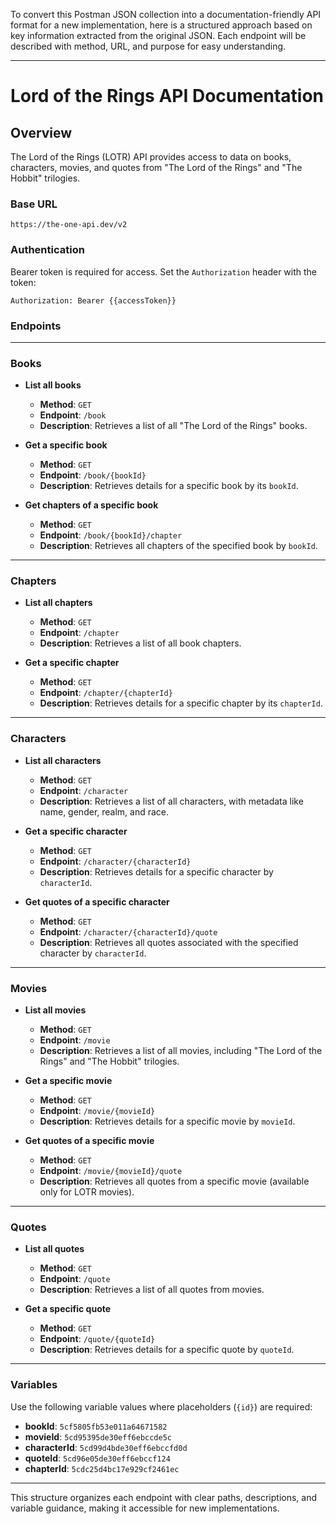 To convert this Postman JSON collection into a documentation-friendly API format for a new implementation, here is a structured approach based on key information extracted from the original JSON. Each endpoint will be described with method, URL, and purpose for easy understanding.

---

# **Lord of the Rings API Documentation**

## **Overview**
The Lord of the Rings (LOTR) API provides access to data on books, characters, movies, and quotes from "The Lord of the Rings" and "The Hobbit" trilogies.

### **Base URL**
```
https://the-one-api.dev/v2
```

### **Authentication**
Bearer token is required for access. Set the `Authorization` header with the token:
```
Authorization: Bearer {{accessToken}}
```

### **Endpoints**

---

### **Books**

- **List all books**
  - **Method**: `GET`
  - **Endpoint**: `/book`
  - **Description**: Retrieves a list of all "The Lord of the Rings" books.

- **Get a specific book**
  - **Method**: `GET`
  - **Endpoint**: `/book/{bookId}`
  - **Description**: Retrieves details for a specific book by its `bookId`.

- **Get chapters of a specific book**
  - **Method**: `GET`
  - **Endpoint**: `/book/{bookId}/chapter`
  - **Description**: Retrieves all chapters of the specified book by `bookId`.

---

### **Chapters**

- **List all chapters**
  - **Method**: `GET`
  - **Endpoint**: `/chapter`
  - **Description**: Retrieves a list of all book chapters.

- **Get a specific chapter**
  - **Method**: `GET`
  - **Endpoint**: `/chapter/{chapterId}`
  - **Description**: Retrieves details for a specific chapter by its `chapterId`.

---

### **Characters**

- **List all characters**
  - **Method**: `GET`
  - **Endpoint**: `/character`
  - **Description**: Retrieves a list of all characters, with metadata like name, gender, realm, and race.

- **Get a specific character**
  - **Method**: `GET`
  - **Endpoint**: `/character/{characterId}`
  - **Description**: Retrieves details for a specific character by `characterId`.

- **Get quotes of a specific character**
  - **Method**: `GET`
  - **Endpoint**: `/character/{characterId}/quote`
  - **Description**: Retrieves all quotes associated with the specified character by `characterId`.

---

### **Movies**

- **List all movies**
  - **Method**: `GET`
  - **Endpoint**: `/movie`
  - **Description**: Retrieves a list of all movies, including "The Lord of the Rings" and "The Hobbit" trilogies.

- **Get a specific movie**
  - **Method**: `GET`
  - **Endpoint**: `/movie/{movieId}`
  - **Description**: Retrieves details for a specific movie by `movieId`.

- **Get quotes of a specific movie**
  - **Method**: `GET`
  - **Endpoint**: `/movie/{movieId}/quote`
  - **Description**: Retrieves all quotes from a specific movie (available only for LOTR movies).

---

### **Quotes**

- **List all quotes**
  - **Method**: `GET`
  - **Endpoint**: `/quote`
  - **Description**: Retrieves a list of all quotes from movies.

- **Get a specific quote**
  - **Method**: `GET`
  - **Endpoint**: `/quote/{quoteId}`
  - **Description**: Retrieves details for a specific quote by `quoteId`.

---

### **Variables**
Use the following variable values where placeholders (`{id}`) are required:
- **bookId**: `5cf5805fb53e011a64671582`
- **movieId**: `5cd95395de30eff6ebccde5c`
- **characterId**: `5cd99d4bde30eff6ebccfd0d`
- **quoteId**: `5cd96e05de30eff6ebccf124`
- **chapterId**: `5cdc25d4bc17e929cf2461ec`

---

This structure organizes each endpoint with clear paths, descriptions, and variable guidance, making it accessible for new implementations.